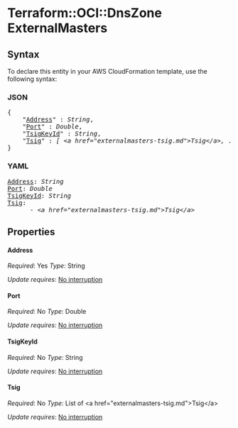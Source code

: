 # Terraform::OCI::DnsZone ExternalMasters

## Syntax

To declare this entity in your AWS CloudFormation template, use the following syntax:

### JSON

<pre>
{
    "<a href="#address" title="Address">Address</a>" : <i>String</i>,
    "<a href="#port" title="Port">Port</a>" : <i>Double</i>,
    "<a href="#tsigkeyid" title="TsigKeyId">TsigKeyId</a>" : <i>String</i>,
    "<a href="#tsig" title="Tsig">Tsig</a>" : <i>[ &lt;a href=&#34;externalmasters-tsig.md&#34;&gt;Tsig&lt;/a&gt;, ... ]</i>
}
</pre>

### YAML

<pre>
<a href="#address" title="Address">Address</a>: <i>String</i>
<a href="#port" title="Port">Port</a>: <i>Double</i>
<a href="#tsigkeyid" title="TsigKeyId">TsigKeyId</a>: <i>String</i>
<a href="#tsig" title="Tsig">Tsig</a>: <i>
      - &lt;a href=&#34;externalmasters-tsig.md&#34;&gt;Tsig&lt;/a&gt;</i>
</pre>

## Properties

#### Address

_Required_: Yes
_Type_: String

_Update requires_: [No interruption](https://docs.aws.amazon.com/AWSCloudFormation/latest/UserGuide/using-cfn-updating-stacks-update-behaviors.html#update-no-interrupt)

#### Port

_Required_: No
_Type_: Double

_Update requires_: [No interruption](https://docs.aws.amazon.com/AWSCloudFormation/latest/UserGuide/using-cfn-updating-stacks-update-behaviors.html#update-no-interrupt)

#### TsigKeyId

_Required_: No
_Type_: String

_Update requires_: [No interruption](https://docs.aws.amazon.com/AWSCloudFormation/latest/UserGuide/using-cfn-updating-stacks-update-behaviors.html#update-no-interrupt)

#### Tsig

_Required_: No
_Type_: List of &lt;a href=&#34;externalmasters-tsig.md&#34;&gt;Tsig&lt;/a&gt;

_Update requires_: [No interruption](https://docs.aws.amazon.com/AWSCloudFormation/latest/UserGuide/using-cfn-updating-stacks-update-behaviors.html#update-no-interrupt)

